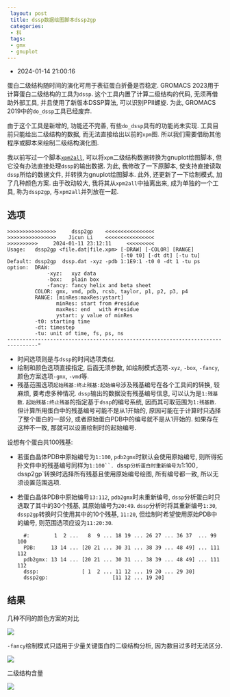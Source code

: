 ```yaml
---
 layout: post
 title: dssp数据绘图脚本dssp2gp
 categories:
 - 科
 tags:
 - gmx
 - gnuplot
---
```


- 2024-01-14 21:00:16

蛋白二级结构随时间的演化可用于表征蛋白折叠是否稳定. GROMACS 2023用于计算蛋白二级结构的工具为`dssp`. 这个工具内置了计算二级结构的代码, 无须再借助外部工具, 并且使用了新版本DSSP算法, 可以识别PPII螺旋. 为此, GROMACS 2019中的`do_dssp`工具已经废弃.

由于这个工具是新增的, 功能还不完善, 有些`do_dssp`具有的功能尚未实现. 工具目前只能给出二级结构的数据, 而无法直接给出以前的`xpm`图. 所以我们需要借助其他程序或脚本来绘制二级结构演化图.

我以前写过一个脚本[`xpm2all`](https://jerkwin.github.io/gmxtools/), 可以将`xpm`二级结构数据转换为gnuplot绘图脚本, 但它没有办法直接处理`dssp`的输出数据. 为此, 我修改了一下原脚本, 使支持直接读取`dssp`所给的数据文件, 并转换为gnuplot绘图脚本. 此外, 还更新了一下绘制模式, 加了几种颜色方案. 由于改动较大, 我将其从`xpm2all`中抽离出来, 成为单独的一个工具, 称为`dssp2gp`, 与`xpm2all`并列放在一起.

## 选项

	>>>>>>>>>>>>>>>>     dssp2gp    <<<<<<<<<<<<<<<<
	>>>>>>>>>>>>>>>>    Jicun Li    <<<<<<<<<<<<<<<<
	>>>>>>>>>>     2024-01-11 23:12:11     <<<<<<<<<
	Usage:   dssp2gp <file.dat|file.xpm> [-DRAW] [-COLOR] [RANGE]
										 [-t0 t0] [-dt dt] [-tu tu]
	Default: dssp2gp  dssp.dat -xyz -pdb 1:1E9:1 -t0 0 -dt 1 -tu ps
	option:  DRAW:
				 -xyz:   xyz data
				 -box:   plain box
				 -fancy: fancy helix and beta sheet
			 COLOR: gmx, vmd, pdb, rcsb, taylor, p1, p2, p3, p4
			 RANGE: [minRes:maxRes:ystart]
					minRes: start from #residue
					maxRes: end   with #residue
					ystart: y value of minRes
			 -t0: starting time
			 -dt: timestep
			 -tu: unit of time, fs, ps, ns
	--------------------------------------------------------------------------------"

- 时间选项则是与`dssp`的时间选项类似.
- 绘制和颜色选项直接指定, 后面无须参数, 如绘制模式选项`-xyz`, `-box`, `-fancy`, 颜色方案选项`-gmx`, `-vmd`等.
- 残基范围选项`起始残基:终止残基:起始编号`涉及残基编号在各个工具间的转换, 较麻烦, 要考虑多种情况. `dssp`输出的数据没有残基编号信息, 可以认为是`1:残基数`. `起始残基:终止残基`的指定基于`dssp`的编号系统, 因而其可取范围为`1:残基数`. 但计算所用蛋白中的残基编号可能不是从1开始的, 原因可能在于计算时只选择了整个蛋白的一部分, 或者原始蛋白PDB中的编号就不是从1开始的. 如果存在这种不一致, 那就可以设置绘制时的起始编号.

设想有个蛋白共100残基:

- 若蛋白晶体PDB中原始编号为`1:100`, `pdb2gmx`时默认会使用原始编号, 则所得拓扑文件中的残基编号同样为`1:100``. `dssp`分析蛋白时重新编号为`1:100`, `dssp2gp`转换时选择所有残基且使用原始编号绘图, 所有编号都一致, 所以无须设置范围选项.
- 若蛋白晶体PDB中原始编号`13:112`, `pdb2gmx`时未重新编号, `dssp`分析蛋白时只选取了其中的30个残基, 其原始编号为`20:49`. `dssp`分析时将其重新编号`1:30`, `dssp2gp`转换时只使用其中的10个残基, `11:20`, 但绘制时希望使用原始PDB中的编号, 则范围选项应设为`11:20:30`.

		#:        1  2 ...   8  9 ... 18 19 ... 26 27 ... 36 37  ... 99  100
		PDB:     13 14 ... [20 21 ... 30 31 ... 38 39 ... 48 49] ... 111 112
		pdb2gmx: 13 14 ... [20 21 ... 30 31 ... 38 39 ... 48 49] ... 111 112
		dssp:              [ 1  2 ... 11 12 ... 19 20 ... 29 30]
		dssp2gp:                     [11 12 ... 19 20]

## 结果

几种不同的颜色方案的对比

![](https://jerkwin.github.io/pic/dssp2gp-color.png)

`-fancy`绘制模式只适用于少量关键蛋白的二级结构分析, 因为数目过多时无法区分.

![](https://jerkwin.github.io/pic/dssp2gp-fancy.png)

二级结构含量

![](https://jerkwin.github.io/pic/dssp2gp-count.png)

